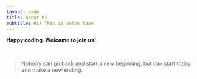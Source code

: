 ```yaml
---
layout: page
title: About Us
subtitle: Hi! This is usthe team 
--- 
```



**Happy coding. Welcome to join us!**   

<br/>   

> Nobody can go back and start a new beginning, but can start today and make a new ending.  

